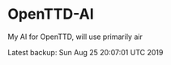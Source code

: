 # OpenTTD-AI
My AI for OpenTTD, will use primarily air

Latest backup: Sun Aug 25 20:07:01 UTC 2019
